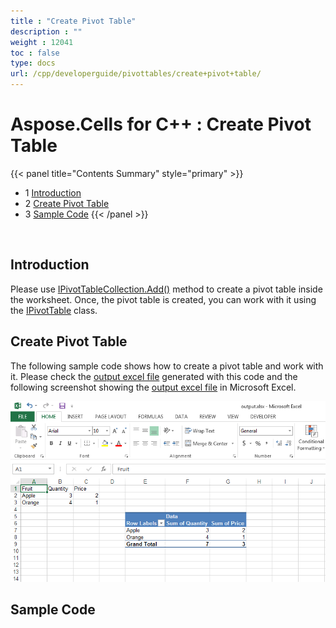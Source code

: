 ```yaml
---
title : "Create Pivot Table" 
description : "" 
weight : 12041 
toc : false
type: docs
url: /cpp/developerguide/pivottables/create+pivot+table/
---
```


# Aspose.Cells for C++ : Create Pivot Table


{{< panel title="Contents Summary" style="primary" >}}
*   1 [Introduction](#introduction)
*   2 [Create Pivot Table](#create-pivot-table)
*   3 [Sample Code](#sample-code)
{{< /panel >}}
 

 

## Introduction

Please use [IPivotTableCollection.Add()](https://apireference.aspose.com/cpp/cells/class/aspose.cells.pivot.i_pivot_table_collection/#a903a0eb3d7ef995c370f4a4385b25111) method to create a pivot table inside the worksheet. Once, the pivot table is created, you can work with it using the [IPivotTable](https://apireference.aspose.com/cpp/cells/class/aspose.cells.pivot.i_pivot_table/) class.

## Create Pivot Table

The following sample code shows how to create a pivot table and work with it. Please check the [output excel file](https://docs2.aspose.com/cells/cpp/attachments/22970931/23167010.xlsx) generated with this code and the following screenshot showing the [output excel file](https://docs2.aspose.com/cells/cpp/attachments/22970931/23167010.xlsx) in Microsoft Excel.

![image](23167011.png)

## Sample Code

